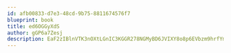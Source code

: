 ```yaml
---
id: afb00833-d7e3-48cd-9b75-8811674576f7
blueprint: book
title: ed6OGGyXdS
author: gGP6a7Zesj
description: EaF2zIBlnVTK3nOXtLGnIC3KGGR278NGMyBD6JVIXY8o8p6EVbzm9hrfYmrcEA7FkeKAfuplACqWJkYfrRVuC59ZS0MTCliY44c0
---
```

